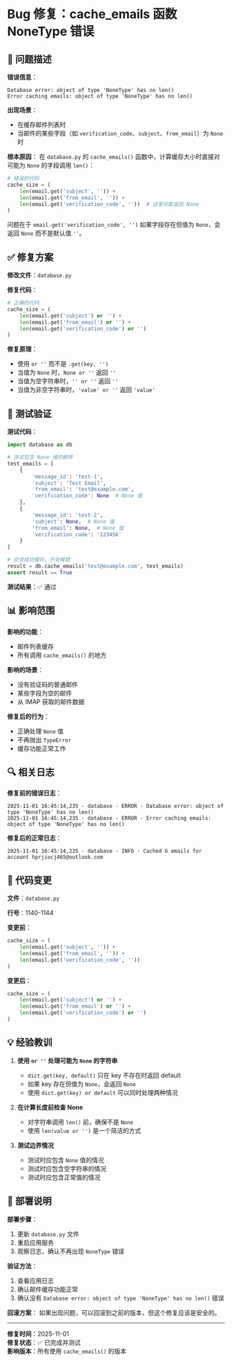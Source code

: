 # Bug 修复：cache_emails 函数 NoneType 错误

## 🐛 问题描述

**错误信息**：
```
Database error: object of type 'NoneType' has no len()
Error caching emails: object of type 'NoneType' has no len()
```

**出现场景**：
- 在缓存邮件列表时
- 当邮件的某些字段（如 `verification_code`、`subject`、`from_email`）为 `None` 时

**根本原因**：
在 `database.py` 的 `cache_emails()` 函数中，计算缓存大小时直接对可能为 `None` 的字段调用 `len()`：

```python
# 错误的代码
cache_size = (
    len(email.get('subject', '')) +
    len(email.get('from_email', '')) +
    len(email.get('verification_code', ''))  # 这里可能返回 None
)
```

问题在于 `email.get('verification_code', '')` 如果字段存在但值为 `None`，会返回 `None` 而不是默认值 `''`。

## ✅ 修复方案

**修改文件**：`database.py`

**修复代码**：
```python
# 正确的代码
cache_size = (
    len(email.get('subject') or '') +
    len(email.get('from_email') or '') +
    len(email.get('verification_code') or '')
)
```

**修复原理**：
- 使用 `or ''` 而不是 `.get(key, '')`
- 当值为 `None` 时，`None or ''` 返回 `''`
- 当值为空字符串时，`'' or ''` 返回 `''`
- 当值为非空字符串时，`'value' or ''` 返回 `'value'`

## 🧪 测试验证

**测试代码**：
```python
import database as db

# 测试包含 None 值的邮件
test_emails = [
    {
        'message_id': 'test-1',
        'subject': 'Test Email',
        'from_email': 'test@example.com',
        'verification_code': None  # None 值
    },
    {
        'message_id': 'test-2',
        'subject': None,  # None 值
        'from_email': None,  # None 值
        'verification_code': '123456'
    }
]

# 应该成功缓存，不会报错
result = db.cache_emails('test@example.com', test_emails)
assert result == True
```

**测试结果**：✅ 通过

## 📊 影响范围

**影响的功能**：
- 邮件列表缓存
- 所有调用 `cache_emails()` 的地方

**影响的场景**：
- 没有验证码的普通邮件
- 某些字段为空的邮件
- 从 IMAP 获取的邮件数据

**修复后的行为**：
- 正确处理 `None` 值
- 不再抛出 `TypeError`
- 缓存功能正常工作

## 🔍 相关日志

**修复前的错误日志**：
```
2025-11-01 16:45:14,235 - database - ERROR - Database error: object of type 'NoneType' has no len()
2025-11-01 16:45:14,235 - database - ERROR - Error caching emails: object of type 'NoneType' has no len()
```

**修复后的正常日志**：
```
2025-11-01 16:45:14,235 - database - INFO - Cached 6 emails for account hprjiocj465@outlook.com
```

## 📝 代码变更

**文件**：`database.py`

**行号**：1140-1144

**变更前**：
```python
cache_size = (
    len(email.get('subject', '')) +
    len(email.get('from_email', '')) +
    len(email.get('verification_code', ''))
)
```

**变更后**：
```python
cache_size = (
    len(email.get('subject') or '') +
    len(email.get('from_email') or '') +
    len(email.get('verification_code') or '')
)
```

## 💡 经验教训

1. **使用 `or ''` 处理可能为 `None` 的字符串**
   - `dict.get(key, default)` 只在 key 不存在时返回 default
   - 如果 key 存在但值为 `None`，会返回 `None`
   - 使用 `dict.get(key) or default` 可以同时处理两种情况

2. **在计算长度前检查 None**
   - 对字符串调用 `len()` 前，确保不是 `None`
   - 使用 `len(value or '')` 是一个简洁的方式

3. **测试边界情况**
   - 测试时应包含 `None` 值的情况
   - 测试时应包含空字符串的情况
   - 测试时应包含正常值的情况

## 🚀 部署说明

**部署步骤**：
1. 更新 `database.py` 文件
2. 重启应用服务
3. 观察日志，确认不再出现 `NoneType` 错误

**验证方法**：
1. 查看应用日志
2. 确认邮件缓存功能正常
3. 确认没有 `Database error: object of type 'NoneType' has no len()` 错误

**回滚方案**：
如果出现问题，可以回滚到之前的版本，但这个修复应该是安全的。

---

**修复时间**：2025-11-01  
**修复状态**：✅ 已完成并测试  
**影响版本**：所有使用 `cache_emails()` 的版本

